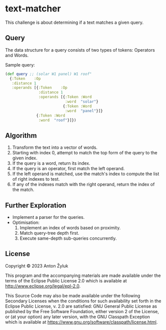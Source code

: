 # text-matcher

This challenge is about determining if a text matches a given query.


## Query

The data structure for a query consists of two types of tokens: Operators and Words.

Sample query:

```clojure
(def query ;; (solar W1 panel) W1 roof"
  {:Token    :Op
   :distance 1
   :operands [{:Token    :Op
               :distance 1
               :operands [{:Token :Word
                           :word  "solar"}
                          {:Token :Word
                           :word  "panel"}]}
              {:Token :Word
               :word  "roof"}]})
```

## Algorithm

1. Transform the text into a vector of words.
2. Starting with index 0, attempt to match the top form of the query to the given index.
3. If the query is a word, return its index.
4. If the query is an operator, first match the left operand.
5. If the left operand is matched, use the match's index to compute the list of right indexes to test.
6. If any of the indexes match with the right operand, return the index of the match.

## Further Exploration

* Implement a parser for the queries.
* Optimisation: 
  1. Implement an index of words based on proximity.
  2. Match query-tree depth first.
  3. Execute same-depth sub-queries concurrently.



## License

Copyright © 2023 Anton Žyluk

This program and the accompanying materials are made available under the
terms of the Eclipse Public License 2.0 which is available at
http://www.eclipse.org/legal/epl-2.0.

This Source Code may also be made available under the following Secondary
Licenses when the conditions for such availability set forth in the Eclipse
Public License, v. 2.0 are satisfied: GNU General Public License as published by
the Free Software Foundation, either version 2 of the License, or (at your
option) any later version, with the GNU Classpath Exception which is available
at https://www.gnu.org/software/classpath/license.html.

